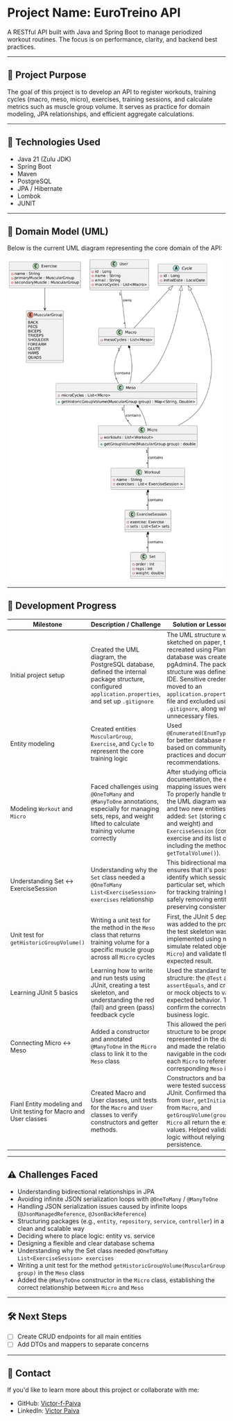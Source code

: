 # Project Name: EuroTreino API

A RESTful API built with Java and Spring Boot to manage periodized workout routines. The focus is on performance, clarity, and backend best practices.

---

## 📌 Project Purpose

The goal of this project is to develop an API to register workouts, training cycles (macro, meso, micro), exercises, training sessions, and calculate metrics such as muscle group volume. It serves as practice for domain modeling, JPA relationships, and efficient aggregate calculations.

---

## 🚀 Technologies Used

- Java 21 (Zulu JDK)
- Spring Boot
- Maven
- PostgreSQL
- JPA / Hibernate
- Lombok
- JUNIT

---

## 🧭 Domain Model (UML)

Below is the current UML diagram representing the core domain of the API:

![UML Diagram](./docs/uml-eurotreino.png)

---

## 🧱 Development Progress

| Milestone                                | Description / Challenge                                                                                                                                        | Solution or Lesson Learned                                                                                                                                                                                                                                                                                                            |
| ---------------------------------------- | -------------------------------------------------------------------------------------------------------------------------------------------------------------- | ------------------------------------------------------------------------------------------------------------------------------------------------------------------------------------------------------------------------------------------------------------------------------------------------------------------------------------- |
| Initial project setup                    | Created the UML diagram, the PostgreSQL database, defined the internal package structure, configured `application.properties`, and set up `.gitignore`         | The UML structure was initially sketched on paper, then recreated using PlantUML. The database was created using pgAdmin4. The package structure was defined in Eclipse IDE. Sensitive credentials were moved to an `application.properties.example` file and excluded using `.gitignore`, along with unnecessary files.              |
| Entity modeling                          | Created entities `MuscularGroup`, `Exercise`, and `Cycle` to represent the core training logic                                                                 | Used `@Enumerated(EnumType.STRING)` for better database readability, based on community best practices and documentation recommendations.                                                                                                                                                                                             |
| Modeling `Workout` and `Micro`           | Faced challenges using `@OneToMany` and `@ManyToOne` annotations, especially for managing sets, reps, and weight lifted to calculate training volume correctly | After studying official documentation, the entity mapping issues were resolved. To properly handle training data, the UML diagram was updated and two new entities were added: `Set` (storing order, reps, and weight) and `ExerciseSession` (containing the exercise and its list of sets, including the method `getTotalVolume()`). |
| Understanding Set <-> ExerciseSession    | Understanding why the `Set` class needed a `@OneToMany List<ExerciseSession> exercises` relationship                                                           | This bidirectional mapping ensures that it's possible to identify which sessions use a particular set, which is useful for tracking training history or safely removing entities while preserving consistency.                                                                                                                        |
| Unit test for `getHistoricGroupVolume()` | Writing a unit test for the method in the `Meso` class that returns training volume for a specific muscle group across all `Micro` cycles                      | First, the JUnit 5 dependency was added to the project. Then, the test skeleton was implemented using mocks to simulate related objects (like `Micro`) and validate the expected result.                                                                                                                                              |
| Learning JUnit 5 basics                  | Learning how to write and run tests using JUnit, creating a test skeleton, and understanding the red (fail) and green (pass) feedback cycle                    | Used the standard test structure: the `@Test` annotation, `assertEquals`, and created real or mock objects to validate expected behavior. This helped confirm the correctness of key business logic.                                                                                                                                  |
| Connecting Micro <-> Meso                | Added a constructor and annotated `@ManyToOne` in the `Micro` class to link it to the `Meso` class                                                             | This allowed the periodization structure to be properly represented in the database, and made the relationship navigable in the code, enabling each `Micro` to reference its corresponding `Meso` instance.                                                                                                                           |
| Fianl Entity modeling and Unit testing for Macro and User classes  | Created Macro and User classes, unit tests for the `Macro` and `User` classes to verify constructors and getter methods.                         | Constructors and basic getters were tested successfully using JUnit. Confirmed that `getName()` from `User`, `getInitialDate()` from `Macro`, and `getGroupVolume(group)` from `Micro` all return the expected values. Helped validate domain logic without relying on persistence.                                |


---

## ⚠️ Challenges Faced

- Understanding bidirectional relationships in JPA
- Avoiding infinite JSON serialization loops with `@OneToMany` / `@ManyToOne`
- Handling JSON serialization issues caused by infinite loops (`@JsonManagedReference`, `@JsonBackReference`)
- Structuring packages (e.g., `entity`, `repository`, `service`, `controller`) in a clean and scalable way
- Deciding where to place logic: entity vs. service
- Designing a flexible and clear database schema
- Understanding why the Set class needed `@OneToMany List<ExerciseSession> exercises`
- Writing a unit test for the method `getHistoricGroupVolume(MuscularGroup group)` in the `Meso` class
- Added the `@ManyToOne` constructor in the `Micro` class, establishing the correct relationship between `Micro` and `Meso`

---

## 🛠️ Next Steps

- [ ] Create CRUD endpoints for all main entities
- [ ] Add DTOs and mappers to separate concerns

---

## 🤝 Contact

If you'd like to learn more about this project or collaborate with me:

- GitHub: [Victor-f-Paiva](https://github.com/Victor-f-Paiva)
- LinkedIn: [Victor Paiva](https://www.linkedin.com/in/victor-paiva-b4392ab7/)
